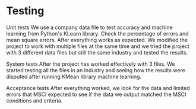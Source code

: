 # Testing
Unit tests
We use a company data file to test accuracy and machine learning from Python's KLearn library. Check the percentage of errors and mean square errors. After everything works as expected. We modified the project to work with multiple files at the same time and we tried the project with 3 different data files but still the same industry and tested the results.

System tests
After the project has worked effectively with 3 files. We started testing all the files in an industry and seeing how the results were disputed after running KMean library machine learning.

Acceptance tests
After everything worked, we look for the data and limited errors that MSCI expected to see if the data we output matched the MSCI conditions and criteria.
